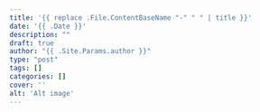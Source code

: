 ```yaml
---
title: '{{ replace .File.ContentBaseName "-" " " | title }}'
date: '{{ .Date }}'
description: ""
draft: true
author: "{{ .Site.Params.author }}"
type: "post"
tags: []
categories: []
cover: ''
alt: 'Alt image'
---
```


